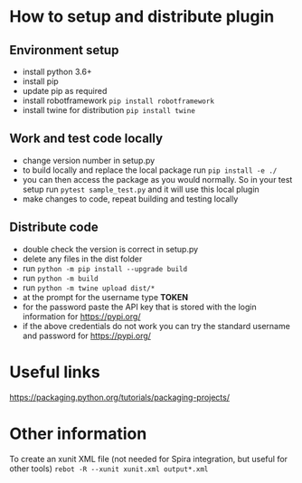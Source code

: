 # How to setup and distribute plugin

## Environment setup
- install python 3.6+
- install pip
- update pip as required
- install robotframework `pip install robotframework`
- install twine for distribution `pip install twine`

## Work and test code locally
- change version number in setup.py
- to build locally and replace the local package run `pip install -e ./`
- you can then access the package as you would normally. So in your test setup run `pytest sample_test.py` and it will use this local plugin
- make changes to code, repeat building and testing locally 

## Distribute code
- double check the version is correct in setup.py
- delete any files in the dist folder
- run `python -m pip install --upgrade build`
- run `python -m build`
- run `python -m twine upload dist/*`
- at the prompt for the username type __TOKEN__
- for the password paste the API key that is stored with the login information for https://pypi.org/
- if the above credentials do not work you can try the standard username and password for https://pypi.org/

# Useful links
https://packaging.python.org/tutorials/packaging-projects/

# Other information
To create an xunit XML file (not needed for Spira integration, but useful for other tools)
`rebot -R --xunit xunit.xml output*.xml`